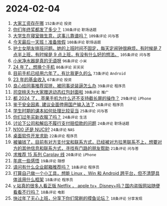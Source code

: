 # 2024-02-04

1. [大家工资存在哪](https://www.v2ex.com/t/1014004) `152条评论` `投资`
1. [你们年终奖都发了多少？](https://www.v2ex.com/t/1014028) `130条评论` `职场话题`
1. [大学生在寝室做生意，这事儿靠谱吗？](https://www.v2ex.com/t/1014037) `109条评论` `问与答`
1. [今天最后一天班！准备放假](https://www.v2ex.com/t/1013969) `108条评论` `职场话题`
1. [护士女朋友排班问题。她的上班时间不固定，每天定闹钟很麻烦，有时候是 7 点半上班，有时候是 9 点上班，有没有什么好的想法。](https://www.v2ex.com/t/1013977) `105条评论` `问与答`
1. [小米净水器是真的无语呀](https://www.v2ex.com/t/1014039) `96条评论` `小米`
1. [24 年了，想换个手机](https://www.v2ex.com/t/1014002) `86条评论` `买买买`
1. [目前手机已经用六年了，有比我更久的么](https://www.v2ex.com/t/1014038) `73条评论` `Android`
1. [23 年的基金收入](https://www.v2ex.com/t/1014029) `67条评论` `投资`
1. [良心给同事推荐双拼，被同事说装逼怎么办](https://www.v2ex.com/t/1014193) `39条评论` `程序员`
1. [司空桃夭为大家赠送动态红包封面啦](https://www.v2ex.com/t/1014114) `30条评论` `推广`
1. [都 2024 了， 苹果手机为什么还不支持截长屏的操作？](https://www.v2ex.com/t/1014110) `29条评论` `iPhone`
1. [鉴于安全因素, 建议全面停用国产输入法了](https://www.v2ex.com/t/1014199) `26条评论` `程序员`
1. [学生时期的课本如何处理比较妥当](https://www.v2ex.com/t/1014108) `25条评论` `问与答`
1. [你们过年买新衣服了吗？](https://www.v2ex.com/t/1014183) `24条评论` `生活`
1. [讨论下公司和解后不履行支付赔偿款的问题](https://www.v2ex.com/t/1014171) `24条评论` `职场话题`
1. [N100 还是 NUC9?](https://www.v2ex.com/t/1013985) `24条评论` `NAS`
1. [桌面软件开发求助](https://www.v2ex.com/t/1014035) `22条评论` `程序员`
1. [被骗钱了，目前有对方支付宝和联系方式，已经被对方拉黑联系不上，想要对方的其他信息和联系方式，寻找有门路的朋友帮助](https://www.v2ex.com/t/1013979) `21条评论` `问与答`
1. [求推荐 15 系列 Carplay 线](https://www.v2ex.com/t/1013973) `20条评论` `iPhone`
1. [年底一些感悟](https://www.v2ex.com/t/1013991) `19条评论` `随想`
1. [请问有什么企业邮箱推荐吗？](https://www.v2ex.com/t/1014105) `18条评论` `程序员`
1. [打算自己做一个小工具，想能 Linux 、Win 和 Android 跨平台，但不清楚具体该用什么框架](https://www.v2ex.com/t/1014087) `18条评论` `程序员`
1. [v 站真的很多人看正版 Netflix ， apple tv+ ,Disney+吗？国内盗版网站随便看看不行吗？](https://www.v2ex.com/t/1014082) `18条评论` `电影`
1. [快过年了无心上班，分享下你们常刷的摸鱼论坛？](https://www.v2ex.com/t/1013990) `18条评论` `分享发现`

